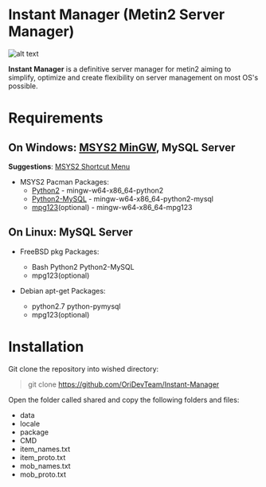 # Instant Manager (Metin2 Server Manager)

![alt text](https://imgur.com/8epUklb.png "Instant Manager Menu")

**Instant Manager** is a definitive server manager for metin2 aiming to simplify, optimize and create flexibility on server management on most OS's possible.

# Requirements
 ## On Windows: [MSYS2 MinGW](https://www.msys2.org/), MySQL Server
 **Suggestions**: [MSYS2 Shortcut Menu](https://github.com/njzhangyifei/msys2-mingw-shortcut-menus)
 - MSYS2 Pacman Packages: 
   * [Python2](https://packages.msys2.org/package/mingw-w64-x86_64-python2?repo=mingw64) - mingw-w64-x86_64-python2
   * [Python2-MySQL](https://packages.msys2.org/package/mingw-w64-x86_64-python2-mysql?repo=mingw64) - mingw-w64-x86_64-python2-mysql
   * [mpg123](https://packages.msys2.org/package/mingw-w64-x86_64-mpg123?repo=mingw64)(optional) - mingw-w64-x86_64-mpg123
 ## On Linux: MySQL Server
 - FreeBSD pkg Packages: 
   * Bash Python2 Python2-MySQL
   * mpg123(optional)
   
 - Debian apt-get Packages:
   * python2.7 python-pymysql
   * mpg123(optional)
 
 # Installation
 Git clone the repository into wished directory:
 > git clone https://github.com/OriDevTeam/Instant-Manager
 
 Open the folder called shared and copy the following folders and files:
 - data
 - locale
 - package
 - CMD
 - item_names.txt
 - item_proto.txt
 - mob_names.txt
 - mob_proto.txt
 